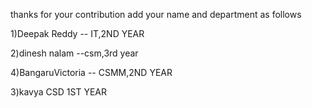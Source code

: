 thanks for your contribution
add your name and department as follows

1)Deepak Reddy -- IT,2ND YEAR

2)dinesh nalam --csm,3rd year


4)BangaruVictoria -- CSMM,2ND YEAR

3)kavya CSD 1ST YEAR

